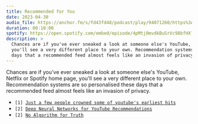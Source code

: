 ```yaml
---
title: Recommended for You
date: 2023-04-30
audio_file: https://anchor.fm/s/fd43fd48/podcast/play/94071260/https%3A%2F%2Fd3ctxlq1ktw2nl.cloudfront.net%2Fstaging%2F2024-10-6%2F389379668-44100-1-dd37cfb0402793ae.mp3
duration: 00:10:00
spotify: https://open.spotify.com/embed/episode/4pMtj0mvdkBuSrVc98bfHX?utm_source=generator&theme=0
description: >
  Chances are if you've ever sneaked a look at someone else's YouTube, Netflix or Spotify home page,
  you'll see a very different place to your own. Recommendation systems are so personalised these
  days that a recommended feed almost feels like an invasion of privacy.
---
```


Chances are if you've ever sneaked a look at someone else's YouTube, Netflix or Spotify home page,
you'll see a very different place to your own. Recommendation systems are so personalised these
days that a recommended feed almost feels like an invasion of privacy.

<ul class="references">
  <li><code>[1] <a href="https://www.theatlantic.com/technology/archive/2022/09/youtube-homepage-editor-google-algorithm-book-excerpt/671339/">Just a few people crowned some of youtube's earliest hits</a></code></li>
  <li><code>[2] <a href="https://static.googleusercontent.com/media/research.google.com/en//pubs/archive/45530.pdf">Deep Neural Networks for YouTube Recommendations</a></code></li>
  <li><code>[2] <a href="https://youtu.be/leX541Dr2rU">No Algorithm for Truth</a></code></li>
</ul>
